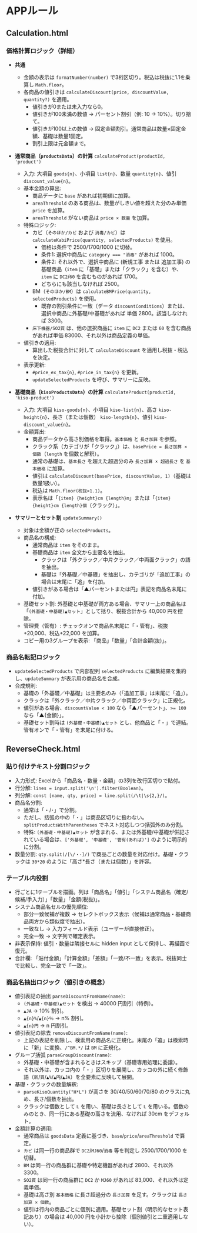 # APPルール

## Calculation.html

### 価格計算ロジック（詳細）
- **共通**
  - 金額の表示は `formatNumber(number)` で3桁区切り。税込は税抜に1.1を乗算し `Math.floor`。
  - 各商品の値引きは `calculateDiscount(price, discountValue, quantity?)` を適用。
    - 値引きが0または未入力なら0。
    - 値引きが100未満の数値 → パーセント割引（例: 10 → 10%）。切り捨て。
    - 値引きが100以上の数値 → 固定金額割引。通常商品は数量×固定金額、基礎は数量1固定。
    - 割引上限は元金額まで。

- **通常商品（`productsData`）の計算** `calculateProduct(productId, 'product')`
  - 入力: 大項目 `goods{n}`、小項目 `list{n}`、数量 `quantity{n}`、値引 `discount_value{n}`。
  - 基本金額の算出:
    - 商品データに `base` があれば初期値に加算。
    - `areaThreshold` のある商品は、数量がしきい値を超えた分のみ単価 `price` を加算。
    - `areaThreshold` がない商品は `price × 数量` を加算。
  - 特殊ロジック:
    - カビ（`そのほか/カビ` および `消毒/カビ`）は `calculateKabiPrice(quantity, selectedProducts)` を使用。
      - 価格は条件で 2500/1700/1000 に切替。
      - 条件1: 選択中商品に `category === "消毒"` があれば 1000。
      - 条件2: それ以外で、選択中商品に (新規工事 または 追加工事) の基礎商品（`item` に「基礎」または「クラック」を含む）や、`item` に `DC2`/`60` を含むものがあれば 1700。
      - どちらにも該当しなければ 2500。
    - BM（`そのほか/BM`）は `calculateBMPrice(quantity, selectedProducts)` を使用。
      - 既存の割引条件に一致（データ `discountConditions`）または、選択中商品に外基礎/中基礎があれば 単価 2800。該当しなければ 3300。
    - `床下機器/SO2買` は、他の選択商品に `item` に `DC2` または `60` を含む商品があれば単価 83000、それ以外は商品定義の単価。
  - 値引きの適用:
    - 算出した税抜合計に対して `calculateDiscount` を適用し税抜・税込を決定。
  - 表示更新:
    - `#price_ex_tax{n}`, `#price_in_tax{n}` を更新。
    - `updateSelectedProducts` を呼び、サマリーに反映。

- **基礎商品（`kisoProductsData`）の計算** `calculateProduct(productId, 'kiso-product')`
  - 入力: 大項目 `kiso-goods{n}`、小項目 `kiso-list{n}`、高さ `kiso-height{n}`、長さ（または個数） `kiso-length{n}`、値引 `kiso-discount_value{n}`。
  - 金額算出:
    - 商品データから高さ別価格を取得。`基本価格` と `長さ加算` を参照。
    - クラック系（カテゴリが「クラック」）は、`basePrice = 長さ加算 × 個数`（`length` を個数と解釈）。
    - 通常の基礎は、`基本長さ` を超えた超過分のみ `長さ加算 × 超過長さ` を `基本価格` に加算。
    - 値引は `calculateDiscount(basePrice, discountValue, 1)`（基礎は数量1扱い）。
    - 税込は `Math.floor(税抜×1.1)`。
    - 表示名は「`{item} {height}cm {length}m`」または「`{item} {height}cm {length}個`（クラック）」。

- **サマリーとセット割** `updateSummary()`
  - 対象は金額が正の `selectedProducts`。
  - 商品名の構成:
    - 通常商品は `item` をそのまま。
    - 基礎商品は `item` 全文から主要名を抽出。
      - クラックは「外クラック／中片クラック／中両面クラック」の語を抽出。
      - 基礎は「外基礎／中基礎」を抽出し、カテゴリが「追加工事」の場合は末尾に「追」を付加。
    - 値引きがある場合は「▲パーセントまたは円」表記を商品名末尾に付加。
  - 基礎セット割: 外基礎と中基礎が両方ある場合、サマリー上の商品名は「`(外基礎・中基礎)▲セット`」として括り、税抜合計から 40,000 円を控除。
  - 管理費（管有）: チェックオンで商品名末尾に「・管有」、税抜+20,000、税込+22,000 を加算。
  - コピー用の3グループを表示: 「商品」「数量」「合計金額(抜)」。


### 商品名転記ロジック
- `updateSelectedProducts` で内部配列 `selectedProducts` に編集結果を集約し、`updateSummary` が表示用の商品名を合成。
- 合成規則:
  - 基礎の「外基礎／中基礎」は主要名のみ（「追加工事」は末尾に「追」）。
  - クラックは「外クラック／中片クラック／中両面クラック」に正規化。
  - 値引がある場合、`discountValue < 100` なら「▲パーセント」、`>= 100` なら「▲{金額}」。
  - 基礎セット割時は `(外基礎・中基礎)▲セット` とし、他商品と「・」で連結。管有オンで「・管有」を末尾に付ける。


## ReverseCheck.html

### 貼り付けテキスト分割ロジック
- 入力形式: Excelから「商品名・数量・金額」の3列を改行区切りで貼付。
- 行分解: `lines = input.split('\n').filter(Boolean)`。
- 列分解: `const [name, qty, price] = line.split(/\t|\s{2,}/)`。
- 商品名分割:
  - 通常は「・/･」で分割。
  - ただし、括弧の中の「・」は商品区切りに扱わない。`splitProductsWithParentheses` でネスト対応しつつ括弧外のみ分割。
  - 特殊: `(外基礎・中基礎)▲セット` が含まれる、または外基礎/中基礎が併記されている場合は、`['外基礎', '中基礎', '管有(あれば)']` のように明示的に分割。
- 数量分割: `qty.split(/[\/・･]/)` で商品ごとの数量を対応付け。基礎・クラックは `30*20` のように「高さ*長さ（または個数）」を許容。

### テーブル内役割
- 行ごとに1テーブルを描画。列は「商品名」「値引」「システム商品名（確定/候補/手入力）」「数量」「金額(税抜)」。
- システム商品名セルの優先順位:
  - 部分一致候補が複数 → セレクトボックス表示（候補は通常商品・基礎商品両方から類似度で抽出）。
  - 一致なし → 入力フィールド表示（ユーザーが直接修正）。
  - 完全一致 → 文字列で確定表示。
- 非表示保持: 値引・数量は隣接セルに hidden input として保持し、再描画で復元。
- 合計欄: 「貼付金額」「計算金額」「差額」「一致/不一致」を表示。税抜同士で比較し、完全一致で「一致」。

### 商品名抽出ロジック（値引きの概念）
- 値引表記の抽出 `parseDiscountFromName(name)`:
  - `(外基礎・中基礎)▲セット` を検出 → 40000 円割引（特例）。
  - `▲JA` → 10% 割引。
  - `▲{n}%`/`▲{n}％` → n% 割引。
  - `▲{n}円` → n 円割引。
- 値引表記の除去 `removeDiscountFromName(name)`:
  - 上記の表記を削除し、検索用の商品名に正規化。末尾の「追」は検索時に「新」に変換、`/^BM.*/` は `BM` に正規化。
- グループ括弧 `parseGroupDiscount(name)`:
  - 外基礎・中基礎が含まれるときはスキップ（基礎専用処理に委譲）。
  - それ以外は、カッコ内の「・」区切りを展開し、カッコの外に続く修飾語（`新`/`買`/`▲%`/`▲円`/`▲JA`）を全要素に反映して展開。
- 基礎・クラックの数量解釈:
  - `parseKisoQuantity("H*L")` が高さを 30/40/50/60/70/80 のクラスに丸め、長さ/個数を抽出。
  - クラックは個数として `L` を用い、基礎は長さとして `L` を用いる。個数のみのとき、同一行にある基礎の高さを流用、なければ 30cm をデフォルト。
- 金額計算の適用:
  - 通常商品は `goodsData` 定義に基づき、`base`/`price`/`areaThreshold` で算定。
  - `カビ` は同一行の商品群で `DC2`/`MJ60`/`消毒` 等を判定し 2500/1700/1000 を切替。
  - `BM` は同一行の商品群に基礎や特定機器があれば 2800、それ以外 3300。
  - `SO2買` は同一行の商品群に `DC2` か `MJ60` があれば 83,000、それ以外は定義単価。
  - 基礎は高さ別 `基本価格` に長さ超過分の `長さ加算` を足す。クラックは `長さ加算 × 個数`。
  - 値引は行内の商品ごとに個別に適用。基礎セット割（明示的なセット表記あり）の場合は 40,000 円を小計から控除（個別値引と二重適用しない）。


